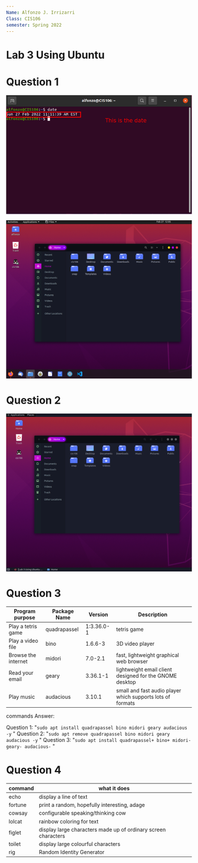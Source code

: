 ```yaml
---
Name: Alfonzo J. Irrizarri
Class: CIS106
semester: Spring 2022
---
```


# Lab 3 Using Ubuntu

# Question 1
 ![question1](q1.1.png)

 ![question2](q1.2.png)

# Question 2
 ![question](q2.1.png)

# Question 3

| Program purpose     | Package Name | Version | Description |
| ------------------- | ------------ | ------- | ----------- |
| Play a tetris game  |quadrapassel|1:3.36.0-1 |tetris game  |
| Play a video file   |bino       |1.6.6-3 |  3D video player|
| Browse the internet |midori      |7.0-2.1    |fast, lightweight graphical web browser|
| Read your email     |geary       |3.36.1-1   |lightweight email client designed for the GNOME desktop|
| Play music          |audacious       |3.10.1 | small and fast audio player which supports lots of formats|

commands Answer:

Question 1: "`sudo apt install quadrapassel bino midori geary audacious -y` "
Question 2: "`sudo apt remove quadrapassel bino midori geary audacious -y` "
Question 3: "`sudo apt install quadrapassel+ bino+ midori- geary- audacious-` "


# Question 4

| command | what it does |
|---------|--------------|
| echo    |  display a line of text|
| fortune | print a random, hopefully interesting, adage|
| cowsay  | configurable speaking/thinking cow|
| lolcat  |  rainbow coloring for text|
| figlet  | display large characters made up of ordinary screen characters|
| toilet  | display large colourful characters|
| rig     | Random Identity Generator|

